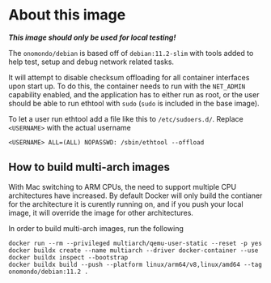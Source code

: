 # About this image

***This image should only be used for local testing!***

The `onomondo/debian` is based off of `debian:11.2-slim` with tools added to help test, setup and debug network related tasks.

It will attempt to disable checksum offloading for all container interfaces upon start up. To do this, the container needs to run with the `NET_ADMIN` capability enabled, and the application has to either run as root, or the user should be able to run ethtool with `sudo` (`sudo` is included in the base image).

To let a user run ethtool add a file like this to `/etc/sudoers.d/`. Replace `<USERNAME>` with the actual username
```
<USERNAME> ALL=(ALL) NOPASSWD: /sbin/ethtool --offload
```
## How to build multi-arch images
With Mac switching to ARM CPUs, the need to support multiple CPU architectures have increased.
By default Docker will only build the contianer for the architecture it is curently running on, and if you push your local image, it will override the image for other architectures.

In order to build multi-arch images, run the following
```
docker run --rm --privileged multiarch/qemu-user-static --reset -p yes
docker buildx create --name multiarch --driver docker-container --use
docker buildx inspect --bootstrap
docker buildx build --push --platform linux/arm64/v8,linux/amd64 --tag onomondo/debian:11.2 .
```
